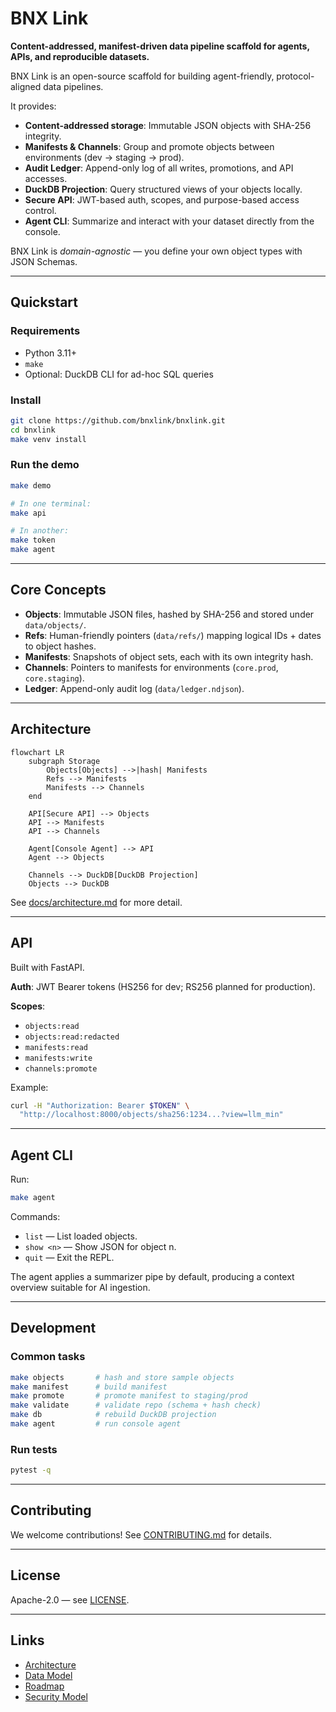 # BNX Link

**Content-addressed, manifest-driven data pipeline scaffold for agents, APIs, and reproducible datasets.**

BNX Link is an open-source scaffold for building agent-friendly, protocol-aligned data pipelines.

It provides:

- **Content-addressed storage**: Immutable JSON objects with SHA-256 integrity.
- **Manifests & Channels**: Group and promote objects between environments (dev → staging → prod).
- **Audit Ledger**: Append-only log of all writes, promotions, and API accesses.
- **DuckDB Projection**: Query structured views of your objects locally.
- **Secure API**: JWT-based auth, scopes, and purpose-based access control.
- **Agent CLI**: Summarize and interact with your dataset directly from the console.

BNX Link is *domain-agnostic* — you define your own object types with JSON Schemas.

---

## Quickstart

### Requirements
- Python 3.11+
- `make`
- Optional: DuckDB CLI for ad-hoc SQL queries

### Install
```bash
git clone https://github.com/bnxlink/bnxlink.git
cd bnxlink
make venv install
```

### Run the demo
```bash
make demo

# In one terminal:
make api

# In another:
make token
make agent
```

---

## Core Concepts

- **Objects**: Immutable JSON files, hashed by SHA-256 and stored under `data/objects/`.
- **Refs**: Human-friendly pointers (`data/refs/`) mapping logical IDs + dates to object hashes.
- **Manifests**: Snapshots of object sets, each with its own integrity hash.
- **Channels**: Pointers to manifests for environments (`core.prod`, `core.staging`).
- **Ledger**: Append-only audit log (`data/ledger.ndjson`).

---

## Architecture

```mermaid
flowchart LR
    subgraph Storage
        Objects[Objects] -->|hash| Manifests
        Refs --> Manifests
        Manifests --> Channels
    end

    API[Secure API] --> Objects
    API --> Manifests
    API --> Channels

    Agent[Console Agent] --> API
    Agent --> Objects

    Channels --> DuckDB[DuckDB Projection]
    Objects --> DuckDB
```

See [docs/architecture.md](docs/architecture.md) for more detail.

---

## API

Built with FastAPI.

**Auth**: JWT Bearer tokens (HS256 for dev; RS256 planned for production).

**Scopes**:
- `objects:read`
- `objects:read:redacted`
- `manifests:read`
- `manifests:write`
- `channels:promote`

Example:
```bash
curl -H "Authorization: Bearer $TOKEN" \
  "http://localhost:8000/objects/sha256:1234...?view=llm_min"
```

---

## Agent CLI

Run:
```bash
make agent
```

Commands:
- `list` — List loaded objects.
- `show <n>` — Show JSON for object n.
- `quit` — Exit the REPL.

The agent applies a summarizer pipe by default, producing a context overview suitable for AI ingestion.

---

## Development

### Common tasks
```bash
make objects       # hash and store sample objects
make manifest      # build manifest
make promote       # promote manifest to staging/prod
make validate      # validate repo (schema + hash check)
make db            # rebuild DuckDB projection
make agent         # run console agent
```

### Run tests
```bash
pytest -q
```

---

## Contributing

We welcome contributions! See [CONTRIBUTING.md](CONTRIBUTING.md) for details.

---

## License

Apache-2.0 — see [LICENSE](LICENSE).

---

## Links

- [Architecture](docs/architecture.md)
- [Data Model](docs/data-model.md)
- [Roadmap](docs/roadmap.md)
- [Security Model](docs/security.md)
